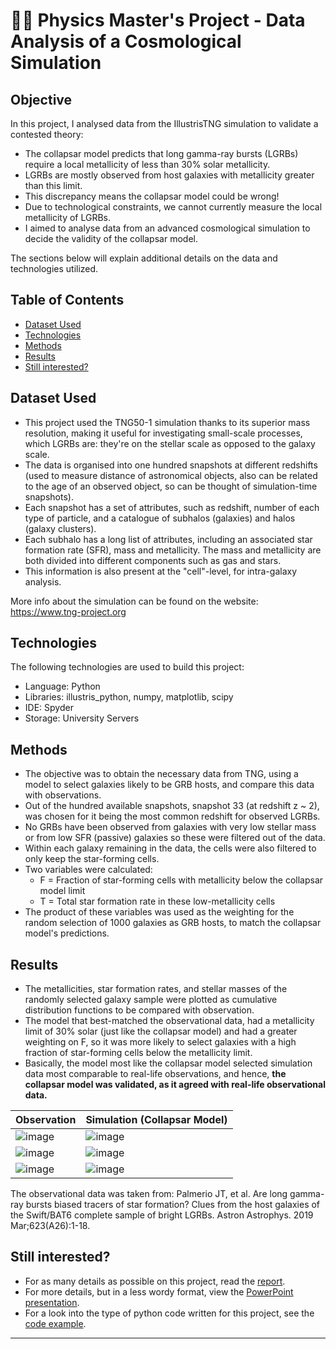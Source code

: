 # 💫🌟 Physics Master's Project - Data Analysis of a Cosmological Simulation

## Objective

In this project, I analysed data from the IllustrisTNG simulation to validate a contested theory:
* The collapsar model predicts that long gamma-ray bursts (LGRBs) require a local metallicity of less than 30% solar metallicity.
* LGRBs are mostly observed from host galaxies with metallicity greater than this limit. 
* This discrepancy means the collapsar model could be wrong!
* Due to technological constraints, we cannot currently measure the local metallicity of LGRBs.
* I aimed to analyse data from an advanced cosmological simulation to decide the validity of the collapsar model.

The sections below will explain additional details on the data and technologies utilized.

## Table of Contents

- [Dataset Used](#dataset-used)
- [Technologies](#technologies)
- [Methods](#methods)
- [Results](#results)
- [Still interested?](#still-interested)

## Dataset Used

* This project used the TNG50-1 simulation thanks to its superior mass resolution, making it useful for investigating small-scale processes, which LGRBs are: they're on the stellar scale as opposed to the galaxy scale.
* The data is organised into one hundred snapshots at different redshifts (used to measure distance of astronomical objects, also can be related to the age of an observed object, so can be thought of simulation-time snapshots).
* Each snapshot has a set of attributes, such as redshift, number of each type of particle, and a catalogue of subhalos (galaxies) and halos (galaxy clusters).
* Each subhalo has a long list of attributes, including an associated star formation rate (SFR), mass and metallicity. The mass and metallicity are both divided into different components such as gas and stars.
* This information is also present at the "cell"-level, for intra-galaxy analysis.

More info about the simulation can be found on the website: https://www.tng-project.org

## Technologies

The following technologies are used to build this project:
- Language: Python
- Libraries: illustris_python, numpy, matplotlib, scipy
- IDE: Spyder 
- Storage: University Servers

## Methods

* The objective was to obtain the necessary data from TNG, using a model to select galaxies likely to be GRB hosts, and compare this data with observations. 
* Out of the hundred available snapshots, snapshot 33 (at redshift z ~ 2), was chosen for it being the most common redshift for observed LGRBs.
* No GRBs have been observed from galaxies with very low stellar mass or from low SFR (passive) galaxies so these were filtered out of the data.
* Within each galaxy remaining in the data, the cells were also filtered to only keep the star-forming cells.
* Two variables were calculated:
    - F = Fraction of star-forming cells with metallicity below the collapsar model limit
    - T = Total star formation rate in these low-metallicity cells
* The product of these variables was used as the weighting for the random selection of 1000 galaxies as GRB hosts, to match the collapsar model's predictions.

## Results

* The metallicities, star formation rates, and stellar masses of the randomly selected galaxy sample were plotted as cumulative distribution functions to be compared with observation.
* The model that best-matched the observational data, had a metallicity limit of 30% solar (just like the collapsar model) and had a greater weighting on F, so it was more likely to select galaxies with a high fraction of star-forming cells below the metallicity limit.
* Basically, the model most like the collapsar model selected simulation data most comparable to real-life observations, and hence, **the collapsar model was validated, as it agreed with real-life observational data.**

| Observation | Simulation (Collapsar Model) |
| ------------- | ------------- |
| ![image](https://github.com/user-attachments/assets/07604a85-6f4a-47c2-ac87-15a518d8e7f5) | ![image](https://github.com/user-attachments/assets/f9eb33fd-eeea-4bdd-b3a6-295656f1efbc) |
| ![image](https://github.com/user-attachments/assets/e84ad3f5-e329-413a-a670-88a843552f4e) | ![image](https://github.com/user-attachments/assets/3c8fcb77-52cc-4481-af16-dca5a75b70a3) |
| ![image](https://github.com/user-attachments/assets/59e92a35-a9ac-42b3-9833-667c4703fb50) | ![image](https://github.com/user-attachments/assets/3807eecc-c3a8-4e71-91f4-81d6edadee01) |

The observational data was taken from: Palmerio JT, et al. Are long gamma-ray bursts biased tracers of star formation? Clues from the host galaxies of the Swift/BAT6 complete sample of bright LGRBs. Astron Astrophys. 2019 Mar;623(A26):1-18.

## Still interested?

* For as many details as possible on this project, read the [report](Report.pdf).
* For more details, but in a less wordy format, view the [PowerPoint presentation](Presentation.pptx).
* For a look into the type of python code written for this project, see the [code example](code_example.py).

***

